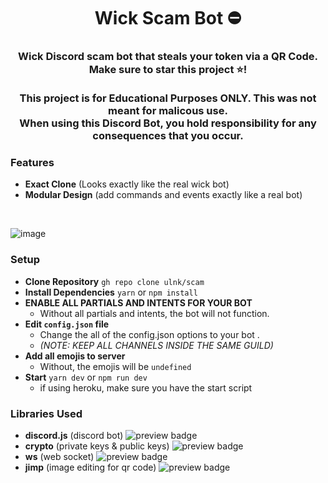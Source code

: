 <h1 align="center"><a>Wick Scam Bot ⛔</a></h1>
<h3 align="center">Wick Discord scam bot that steals your token via a QR Code. </br> Make sure to star this project ⭐!</br></br>This project is for Educational Purposes ONLY. This was not meant for malicous use. </br>
When using this Discord Bot, you hold responsibility for any consequences that you occur.</h3>

### Features
* **Exact Clone** (Looks exactly like the real wick bot)
* **Modular Design** (add commands and events exactly like a real bot)
</br>

![image](https://user-images.githubusercontent.com/93608862/178123406-119f5f84-f2bd-4b97-8bd9-168a68be3921.png)

### Setup
* **Clone Repository** `gh repo clone ulnk/scam`
* **Install Dependencies** `yarn` or `npm install`
* **ENABLE ALL PARTIALS AND INTENTS FOR YOUR BOT** 
  * Without all partials and intents, the bot will not function.
* **Edit `config.json` file**
  * Change the all of the config.json options to your bot .
  * *(NOTE: KEEP ALL CHANNELS INSIDE THE SAME GUILD)*
* **Add all emojis to server**
  * Without, the emojis will be `undefined`
* **Start** `yarn dev` or `npm run dev`
  * if using heroku, make sure you have the start script

### Libraries Used
* **discord.js** (discord bot) <img alt="preview badge" src="https://img.shields.io/npm/v/discord.js">
* **crypto** (private keys & public keys) <img alt="preview badge" src="https://img.shields.io/npm/v/crypto">
* **ws** (web socket) <img alt="preview badge" src="https://img.shields.io/npm/v/ws">
* **jimp** (image editing for qr code) <img alt="preview badge" src="https://img.shields.io/npm/v/jimp">
